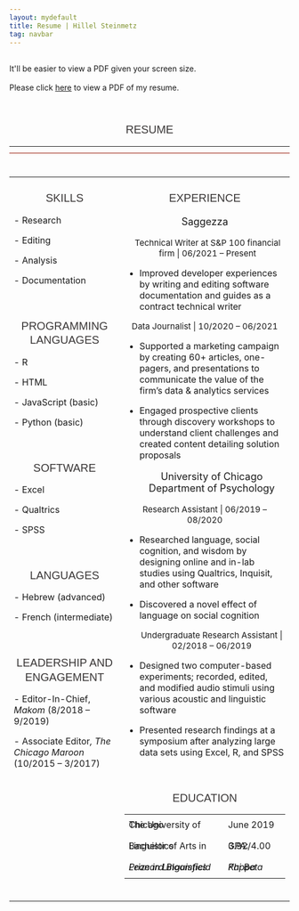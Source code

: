 ```yaml
---
layout: mydefault
title: Resume | Hillel Steinmetz
tag: navbar
---
```


<div class="mobilecont">
</div>
<p class="mobile">
<br>
It'll be easier to view a PDF given your screen size.
<br><br>
Please click <a href="/content/resume-hillelsteinmetz.pdf">here</a> to view a PDF of my resume.
</p>
<div align="center">
  <div class="resume">
    <p class="resume">
    <br>
    <h1 style="margin-bottom:16.0pt;margin-right:0in;margin-bottom:12.0pt;margin-left:0in;text-align:center;line-height:150%;font-size:17px;font-family:Helvetica;color:#3B3838;font-weight:normal;"><span style="font-family: Helvetica; font-size: 20px;">RESUME</span></h1>
    <div align="center">
      <table style="border-collapse:collapse;border:none;">
      <tbody>
          <tr>
              <td style="width: 6.5in;border-top: none;border-right: none;border-left: none;border-image: initial;border-bottom: 1pt solid rgb(148, 17, 0);padding: 0in 5.4pt;height: 9pt;vertical-align: top;">
              </td>
          </tr>
          </tbody>
      </table>
    </div>
<div align="center">
<span style="font-size: 10px; line-height: 100%; color: rgb(13, 13, 13);">&nbsp;</span>
<div align="center" style='margin:0in;font-size:10px;font-family:"Times New Roman",serif;'>
</div>
<div align="center">
    <table border="0" cellspacing="0" cellpadding="0">
        <tbody>
            <tr>
            <div>
                <td width="240" valign="top">
                    <h1 style="margin-bottom:16.0pt;margin-right:0in;margin-bottom:12.0pt;margin-left:0in;text-align:center;line-height:150%;font-size:17px;font-family:Helvetica;color:#3B3838;font-weight:normal;"><span style="font-family: Helvetica; font-size: 20px;">
                        SKILLS
                    </span></h1>
                    <p class="resume2">
                    - Research
                    </p>
                    <p class="resume2">
                    - Editing
                    </p>
                    <p class="resume2">
                    - Analysis
                    </p>
                    <p class="resume2">
                    - Documentation
                    </p><br>
                    <h1 style="margin-bottom:16.0pt;margin-right:0in;margin-bottom:12.0pt;margin-left:0in;text-align:center;line-height:150%;font-size:17px;font-family:Helvetica;color:#3B3838;font-weight:normal;"><span style="font-family: Helvetica; font-size: 20px;">
                        PROGRAMMING LANGUAGES
                    </span></h1>
                    <p class="resume2">
                        - R
                    </p>
                    <p class="resume2">
                        - HTML
                    </p>
                    <p class="resume2">
                        - JavaScript (basic)
                    </p>
                    <p class="resume2">
                        - Python (basic)
                    </p><br>
                    <h1 style="margin-bottom:16.0pt;margin-right:0in;margin-bottom:12.0pt;margin-left:0in;text-align:center;line-height:150%;font-size:17px;font-family:Helvetica;color:#3B3838;font-weight:normal;"><span style="font-family: Helvetica; font-size: 20px;">
                        SOFTWARE
                    </span></h1>
                    <p class="resume2">
                        - Excel
                    </p>
                    <p class="resume2">
                        - Qualtrics
                    </p>
                    <p class="resume2">
                        - SPSS
                    </p><br>
                    <h1 style="margin-bottom:16.0pt;margin-right:0in;margin-bottom:12.0pt;margin-left:0in;text-align:center;line-height:150%;font-size:17px;font-family:Helvetica;color:#3B3838;font-weight:normal;"><span style="font-family: Helvetica; font-size: 20px;">
                        LANGUAGES
                    </span></h1>
                    <p class="resume2">
                        - Hebrew (advanced)
                    </p>
                    <p class="resume2">
                        - French (intermediate)
                    </p><br>
                    <h1 style="margin-bottom:16.0pt;margin-right:0in;margin-bottom:12.0pt;margin-left:0in;text-align:center;line-height:150%;font-size:17px;font-family:Helvetica;color:#3B3838;font-weight:normal;"><span style="font-family: Helvetica; font-size: 20px;">
                        LEADERSHIP AND ENGAGEMENT
                    </span></h1>
                    <p class="resume">
                        - Editor-In-Chief,<em> Makom </em>(8/2018 – 9/2019)
                    </p>
                    <p class="resume">
                        - Associate Editor<em>, The Chicago Maroon </em>(10/2015 – 3/2017)
                    </p>
                </td>
              </div>
                <td width="500" valign="top">
                    <h1 style="margin-bottom:16.0pt;margin-right:0in;margin-bottom:12.0pt;margin-left:0in;text-align:center;line-height:150%;font-size:17px;font-family:Helvetica;color:#3B3838;font-weight:normal;"><span style="font-family: Helvetica; font-size: 20px;">EXPERIENCE
                    </span></h1>
                    <div align="center">
                    <p class="resume" style="font-size:18px">
                        Saggezza
                    </p></div>
                    <div align="center" style="margin-left: 10px">
                    <p class="resume" style="font-size:15px">
                        Technical Writer at S&amp;P 100 financial firm | 06/2021 – Present
                    </p></div>
                    <ul>
                        <li><span><p class="resume">
                            Improved developer experiences by writing and
                            editing software documentation and guides as a
                            contract technical writer
                          </p></span></li>
                    </ul>
                    <div align="center">
                    <p class="resume" style="font-size:15px">
                        Data Journalist | 10/2020 – 06/2021
                    </p></div>
                    <ul>
                        <li><span><p class="resume">
                            Supported a marketing campaign by creating 60+
                            articles, one-pagers, and presentations to
                            communicate the value of the firm’s data &amp;
                            analytics services
                        </p></span></li>
                        <li><span><p class="resume">
                            Engaged prospective clients through discovery
                            workshops to understand client challenges and
                            created content detailing solution proposals
                        </p></span></li>
                    </ul>
                    <div align="center" style="padding-left:25px">
                    <p class="resume" style="font-size:18px">
                        University of Chicago Department of Psychology
                        </p></div>
                      <div align="center">
                    <p class="resume" style="font-size:15px">
                        Research Assistant | 06/2019 – 08/2020
                    </p></div>
                    <ul>
                        <li><span><p class="resume">
                            Researched language, social cognition, and wisdom
                            by designing online and in-lab studies using
                            Qualtrics, Inquisit, and other software
                        </p></span></li>
                        <li><span><p class="resume">
                            Discovered a novel effect of language on social
                            cognition<u></u>
                        </p></span></li>
                    </ul>
                    <div align="center" style="padding-left:25px">
                    <p class="resume" style="font-size:15px">
                        Undergraduate Research Assistant | 02/2018 – 06/2019
                    </p>
                    </div>
                    <ul>
                        <li><span><p class="resume">
                            Designed two computer-based experiments; recorded,
                            edited, and modified audio stimuli using various
                            acoustic and linguistic software</p></span></li>
                        <li><span><p class="resume">
                            Presented research findings at a symposium after
                            analyzing large data sets using Excel, R, and SPSS
                        </p></span></li>
                    </ul>
                    <div align="center"><br>
                      <h1 style="margin-bottom:16.0pt;margin-right:0in;margin-bottom:12.0pt;margin-left:0in;text-align:center;line-height:150%;font-size:17px;font-family:Helvetica;color:#3B3838;font-weight:normal;"><span style="font-family: Helvetica; font-size: 20px;">
                          EDUCATION
                      </span></h1>
                      <div>
                      <table border="0" cellspacing="0" cellpadding="0" class="center">
                          <tbody>
                              <tr >
                                  <td width="410" valign="top">
                                      <p class="resume" style="line-height: 0">
                                          The University of Chicago
                                      </p>
                                  </td>
                                  <td width="150" valign="top">
                                      <p class="resume" style="line-height: 0">
                                          June 2019
                                      </p>
                                  </td>
                              </tr>
                              <tr >
                                  <td width="410" valign="top">
                                      <p class="resume" style="line-height: 0">
                                          Bachelor of Arts in Linguistics
                                      </p>
                                  </td>
                                  <td width="150" valign="top">
                                      <p class="resume" style="line-height: 0">
                                          GPA: 3.92/4.00
                                      </p>
                                  </td>
                              </tr>
                              <tr >
                                  <td width="410" valign="top">
                                      <p class="resume" style="line-height: 0">
                                          <em>
                                              Leonard Bloomfield Prize in Linguistics
                                          </em>
                                      </p>
                                  </td>
                                  <td width="150" valign="top">
                                      <p class="resume" style="line-height: 0">
                                          <em>Phi Beta Kappa</em>
                                      </p>
                                  </td>
                              </tr>
                          </tbody>
                      </table><br>
                      </div>
                    </div>
                  </td>
              </tr>
          </tbody>
        </table>
      </div>
    </div>
